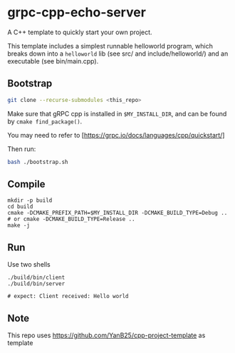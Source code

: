 # grpc-cpp-echo-server

A C++ template to quickly start your own project.

This template includes a simplest runnable helloworld program, which breaks down into a `helloworld` lib (see src/ and include/helloworld/) and an executable (see bin/main.cpp).

## Bootstrap

```bash
git clone --recurse-submodules <this_repo>
```

Make sure that gRPC cpp is installed in `$MY_INSTALL_DIR`, and can be found by `cmake find_package()`.

You may need to refer to [https://grpc.io/docs/languages/cpp/quickstart/]

Then run:

``` bash
bash ./bootstrap.sh
```

## Compile

```shell
mkdir -p build
cd build
cmake -DCMAKE_PREFIX_PATH=$MY_INSTALL_DIR -DCMAKE_BUILD_TYPE=Debug ..
# or cmake -DCMAKE_BUILD_TYPE=Release ..
make -j
```



## Run

Use two shells

```shell
./build/bin/client
./build/bin/server

# expect: Client received: Hello world
```

## Note

This repo uses https://github.com/YanB25/cpp-project-template as template